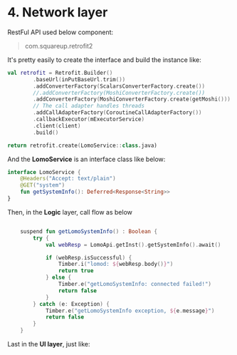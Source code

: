 # 4. Network layer

RestFul API used below component:
> com.squareup.retrofit2


It's pretty easily to create the interface and build the instance like:

```kotlin
val retrofit = Retrofit.Builder()
        .baseUrl(inPutBaseUrl.trim())
        .addConverterFactory(ScalarsConverterFactory.create())
        //.addConverterFactory(MoshiConverterFactory.create())
        .addConverterFactory(MoshiConverterFactory.create(getMoshi()))
        // The call adapter handles threads
        .addCallAdapterFactory(CoroutineCallAdapterFactory())
        .callbackExecutor(mExecutorService)
        .client(client)
        .build()

return retrofit.create(LomoService::class.java)

```

And the **LomoService** is an interface class like below:

```Kotlin
interface LomoService {
    @Headers("Accept: text/plain")
    @GET("system")
    fun getSystemInfo(): Deferred<Response<String>>
}
```

Then, in the **Logic** layer, call flow as below

```Kotlin

    suspend fun getLomoSystemInfo() : Boolean {
        try {
            val webResp = LomoApi.getInst().getSystemInfo().await()

            if (webResp.isSuccessful) {
                Timber.i("lomod: ${webResp.body()}")
                return true
            } else {
                Timber.e("getLomoSystemInfo: connected failed!")
                return false
            }
        } catch (e: Exception) {
            Timber.e("getLomoSystemInfo exception, ${e.message}")
            return false
        }
    }

```

Last in the **UI layer**, just like:

